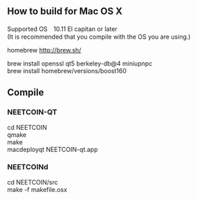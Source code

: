 ## How to build for Mac OS X ##

Supported OS　10.11 El capitan or later  
(It is recommended that you compile with the OS you are using.)

homebrew
http://brew.sh/
  
brew install openssl qt5 berkeley-db@4 miniupnpc  
brew install homebrew/versions/boost160

## Compile

### NEETCOIN-QT

cd NEETCOIN  
qmake  
make  
macdeployqt NEETCOIN-qt.app

### NEETCOINd

cd NEETCOIN/src  
make -f makefile.osx
